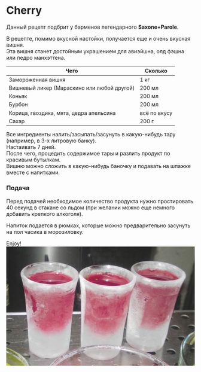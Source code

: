 # Cherry

Данный рецепт подбрит у барменов легендарного **Saxone+Parole**.  

В рецепте, помимо вкусной настойки, получается еще и очень вкусная вишня.   
Эта вишня станет достойным украшением для авиэйшна, олд фэшна или педро манхэттена.

| Чего                         | Сколько      |
| ---------------------------- | ------------ |
| Замороженная вишня           | 1 кг       |
| Вишневый ликер (Мараскино или любой другой)| 200 мл      |
| Коньяк                   | 200 мл |
| Бурбон                   | 200 мл |
| Корица, гвоздика, мята, цедра апельсина| всё по вкусу |
| Сахар                    | 200 г |

Все ингредиенты налить/засыпать/засунуть в какую-нибудь тару (например, в 3-х литровую банку).  
Настаивать 7 дней.  
После чего, процедить содержимое тары и разлить продукт по красивым бутылкам.  
Вишню можно сложить в какую-нибудь баночку и подавать на шпажке вместе с напитками.

### Подача

Перед подачей необходимое количество продукта нужно простировать 40 секунд в стакане со льдом (при желании можно еще немного добавить крепкого алкоголя).   

Напиток подается в рюмках, которые можно предварительно засунуть на пол часика в морозиловку.    
  
Enjoy!  
<img src="pics/cherry.jpg" alt="cherry"/>
